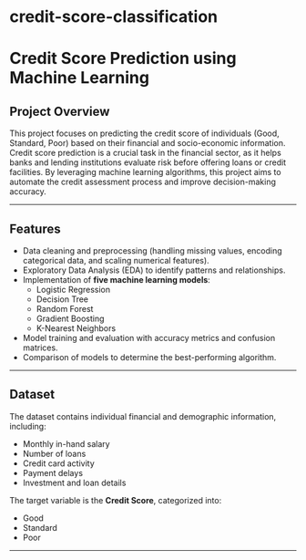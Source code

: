 # credit-score-classification
# Credit Score Prediction using Machine Learning

## Project Overview
This project focuses on predicting the credit score of individuals (Good, Standard, Poor) based on their financial and socio-economic information. Credit score prediction is a crucial task in the financial sector, as it helps banks and lending institutions evaluate risk before offering loans or credit facilities. By leveraging machine learning algorithms, this project aims to automate the credit assessment process and improve decision-making accuracy.

---

## Features
- Data cleaning and preprocessing (handling missing values, encoding categorical data, and scaling numerical features).
- Exploratory Data Analysis (EDA) to identify patterns and relationships.
- Implementation of **five machine learning models**:
  - Logistic Regression  
  - Decision Tree  
  - Random Forest  
  - Gradient Boosting  
  - K-Nearest Neighbors  
- Model training and evaluation with accuracy metrics and confusion matrices.
- Comparison of models to determine the best-performing algorithm.

---

## Dataset
The dataset contains individual financial and demographic information, including:
- Monthly in-hand salary  
- Number of loans  
- Credit card activity  
- Payment delays  
- Investment and loan details  

The target variable is the **Credit Score**, categorized into:  
- Good  
- Standard  
- Poor  

---

